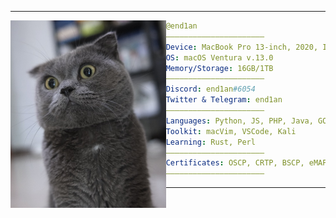 <hr>
<img align="left" src="phupah.jpg" height="300" />

```yaml
@end1an
——————————————————————
Device: MacBook Pro 13-inch, 2020, Intel
OS: macOS Ventura v.13.0
Memory/Storage: 16GB/1TB
——————————————————————
Discord: end1an#6054
Twitter & Telegram: end1an
——————————————————————
Languages: Python, JS, PHP, Java, GO, Solidity, C, C#
Toolkit: macVim, VSCode, Kali
Learning: Rust, Perl
——————————————————————
Certificates: OSCP, CRTP, BSCP, eMAPT
——————————————————————
```
<hr>

